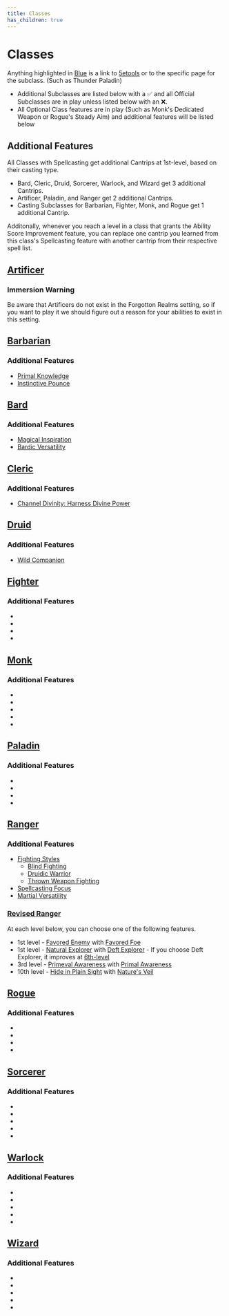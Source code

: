 ```yaml
---
title: Classes
has_children: true
---
```


# Classes
Anything highlighted in [Blue]() is a link to [5etools](https://5e.tools/) or to the specific page for the subclass. (Such as Thunder Paladin)
- Additional Subclasses are listed below with a ✅ and all Official Subclasses are in play unless listed below with an ❌.
- All Optional Class features are in play (Such as Monk's Dedicated Weapon or Rogue's Steady Aim) and additional features will be listed below

## Additional Features
All Classes with Spellcasting get additional Cantrips at 1st-level, based on their casting type.
- Bard, Cleric, Druid, Sorcerer, Warlock, and Wizard get 3 additional Cantrips.
- Artificer, Paladin, and Ranger get 2 additional Cantrips. 
- Casting Subclasses for Barbarian, Fighter, Monk, and Rogue get 1 additional Cantrip.

Additonally, whenever you reach a level in a class that grants the Ability Score Improvement feature, you can replace one cantrip you learned from this class's Spellcasting feature with another cantrip from their respective spell list. 

## [Artificer](https://5e.tools/classes.html#artificer_tce)
### Immersion Warning
Be aware that Artificers do not exist in the Forgotton Realms setting, so if you want to play it we should figure out a reason for your abilities to exist in this setting.

## [Barbarian](https://5e.tools/classes.html#barbarian_phb)
### Additional Features
- [Primal Knowledge](https://5e.tools/classes.html#barbarian_phb,state:feature=s2-1)
- [Instinctive Pounce](https://5e.tools/classes.html#barbarian_phb,state:feature=s6-1)

## [Bard](https://5e.tools/classes.html#bard_phb)
### Additional Features
- [Magical Inspiration](https://5e.tools/classes.html#bard_phb,state:feature=s1-2)
- [Bardic Versatility](https://5e.tools/classes.html#bard_phb,state:feature=s3-1)

## [Cleric](https://5e.tools/classes.html#cleric_phb)
### Additional Features
- [Channel Divinity: Harness Divine Power](https://5e.tools/classes.html#cleric_phb,state:feature=s1-1)

## [Druid](https://5e.tools/classes.html#druid_phb)
### Additional Features
- [Wild Companion](https://5e.tools/classes.html#druid_phb,state:feature=s1-1)

## [Fighter](https://5e.tools/classes.html#fighter_phb)
### Additional Features
- []()
- []()
- []()
- []()

## [Monk](https://5e.tools/classes.html#monk_phb)
### Additional Features
- []()
- []()
- []()
- []()
- []()

## [Paladin](https://5e.tools/classes.html#paladin_phb)
### Additional Features
- []()
- []()
- []()
- []()

## [Ranger](https://5e.tools/classes.html#ranger_phb)
### Additional Features
- [Fighting Styles](https://5e.tools/classes.html#ranger_phb,state:feature=s1-0)
  - [Blind Fighting](https://5e.tools/optionalfeatures.html#blind%20fighting_tce)
  - [Druidic Warrior](https://5e.tools/optionalfeatures.html#druidic%20warrior_tce)
  - [Thrown Weapon Fighting](https://5e.tools/optionalfeatures.html#thrown%20weapon%20fighting_tce)
- [Spellcasting Focus](https://5e.tools/classes.html#ranger_phb,state:feature=s1-2)
- [Martial Versatility](https://5e.tools/classes.html#ranger_phb,state:feature=s3-1)

### [Revised Ranger]()
At each level below, you can choose one of the following features.
- 1st level - [Favored Enemy](https://5e.tools/classes.html#ranger_phb,state:feature=s0-0) with [Favored Foe](https://5e.tools/classes.html#ranger_phb,state:feature=s0-1)
- 1st level - [Natural Explorer](https://5e.tools/classes.html#ranger_phb,state:feature=s0-2) with [Deft Explorer](https://5e.tools/classes.html#ranger_phb,state:feature=s0-3) - If you choose Deft Explorer, it improves at [6th-level](https://5e.tools/classes.html#ranger_phb,state:feature=s5-1)
- 3rd level - [Primeval Awareness](https://5e.tools/classes.html#ranger_phb,state:feature=s2-1) with [Primal Awareness](https://5e.tools/classes.html#ranger_phb,state:feature=s2-2)
- 10th level - [Hide in Plain Sight](https://5e.tools/classes.html#ranger_phb,state:feature=s9-0) with [Nature's Veil](https://5e.tools/classes.html#ranger_phb,state:feature=s9-1)

## [Rogue](https://5e.tools/classes.html#paladin_phb)
### Additional Features
- []()
- []()
- []()
- []()

## [Sorcerer](https://5e.tools/classes.html#sorcerer_phb)
### Additional Features
- []()
- []()
- []()
- []()
- []()

## [Warlock]()
### Additional Features
- []()
- []()
- []()
- []()
- []()

## [Wizard]()
### Additional Features
- []()
- []()
- []()
- []()
- []()
